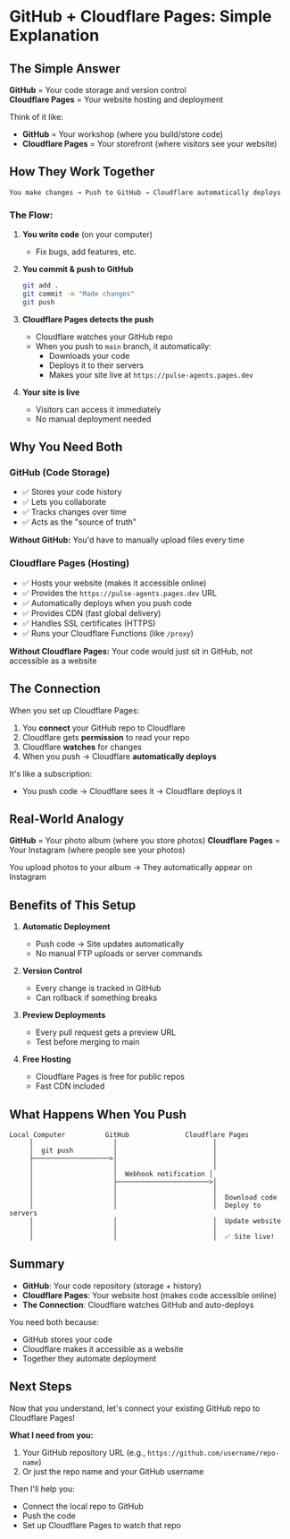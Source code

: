 # GitHub + Cloudflare Pages: Simple Explanation

## The Simple Answer

**GitHub** = Your code storage and version control  
**Cloudflare Pages** = Your website hosting and deployment

Think of it like:
- **GitHub** = Your workshop (where you build/store code)
- **Cloudflare Pages** = Your storefront (where visitors see your website)

## How They Work Together

```
You make changes → Push to GitHub → Cloudflare automatically deploys
```

### The Flow:

1. **You write code** (on your computer)
   - Fix bugs, add features, etc.

2. **You commit & push to GitHub**
   ```bash
   git add .
   git commit -m "Made changes"
   git push
   ```

3. **Cloudflare Pages detects the push**
   - Cloudflare watches your GitHub repo
   - When you push to `main` branch, it automatically:
     - Downloads your code
     - Deploys it to their servers
     - Makes your site live at `https://pulse-agents.pages.dev`

4. **Your site is live**
   - Visitors can access it immediately
   - No manual deployment needed

## Why You Need Both

### GitHub (Code Storage)
- ✅ Stores your code history
- ✅ Lets you collaborate
- ✅ Tracks changes over time
- ✅ Acts as the "source of truth"

**Without GitHub:** You'd have to manually upload files every time

### Cloudflare Pages (Hosting)
- ✅ Hosts your website (makes it accessible online)
- ✅ Provides the `https://pulse-agents.pages.dev` URL
- ✅ Automatically deploys when you push code
- ✅ Provides CDN (fast global delivery)
- ✅ Handles SSL certificates (HTTPS)
- ✅ Runs your Cloudflare Functions (like `/proxy`)

**Without Cloudflare Pages:** Your code would just sit in GitHub, not accessible as a website

## The Connection

When you set up Cloudflare Pages:
1. You **connect** your GitHub repo to Cloudflare
2. Cloudflare gets **permission** to read your repo
3. Cloudflare **watches** for changes
4. When you push → Cloudflare **automatically deploys**

It's like a subscription:
- You push code → Cloudflare sees it → Cloudflare deploys it

## Real-World Analogy

**GitHub** = Your photo album (where you store photos)
**Cloudflare Pages** = Your Instagram (where people see your photos)

You upload photos to your album → They automatically appear on Instagram

## Benefits of This Setup

1. **Automatic Deployment**
   - Push code → Site updates automatically
   - No manual FTP uploads or server commands

2. **Version Control**
   - Every change is tracked in GitHub
   - Can rollback if something breaks

3. **Preview Deployments**
   - Every pull request gets a preview URL
   - Test before merging to main

4. **Free Hosting**
   - Cloudflare Pages is free for public repos
   - Fast CDN included

## What Happens When You Push

```
Local Computer          GitHub              Cloudflare Pages
     │                    │                        │
     │  git push          │                        │
     ├───────────────────>│                        │
     │                    │                        │
     │                    │  Webhook notification │
     │                    ├───────────────────────>│
     │                    │                        │
     │                    │                        │  Download code
     │                    │                        │  Deploy to servers
     │                    │                        │  Update website
     │                    │                        │
     │                    │                        │  ✅ Site live!
```

## Summary

- **GitHub**: Your code repository (storage + history)
- **Cloudflare Pages**: Your website host (makes code accessible online)
- **The Connection**: Cloudflare watches GitHub and auto-deploys

You need both because:
- GitHub stores your code
- Cloudflare makes it accessible as a website
- Together they automate deployment

## Next Steps

Now that you understand, let's connect your existing GitHub repo to Cloudflare Pages!

**What I need from you:**
1. Your GitHub repository URL (e.g., `https://github.com/username/repo-name`)
2. Or just the repo name and your GitHub username

Then I'll help you:
- Connect the local repo to GitHub
- Push the code
- Set up Cloudflare Pages to watch that repo

